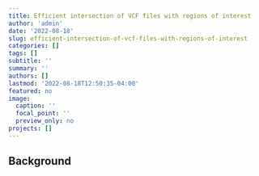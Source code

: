 ```yaml
---
title: Efficient intersection of VCF files with regions of interest
author: 'admin'
date: '2022-08-18'
slug: efficient-intersection-of-vcf-files-with-regions-of-interest
categories: []
tags: []
subtitle: ''
summary: ''
authors: []
lastmod: '2022-08-18T12:50:35-04:00'
featured: no
image:
  caption: ''
  focal_point: ''
  preview_only: no
projects: []
---
```


## Background

